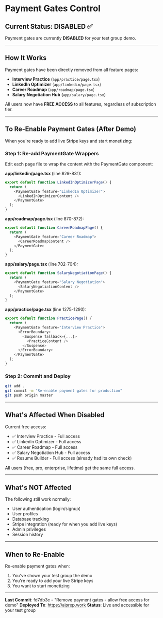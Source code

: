 # Payment Gates Control

## Current Status: DISABLED ✅

Payment gates are currently **DISABLED** for your test group demo.

---

## How It Works

Payment gates have been directly removed from all feature pages:
- **Interview Practice** (`app/practice/page.tsx`)
- **LinkedIn Optimizer** (`app/linkedin/page.tsx`)
- **Career Roadmap** (`app/roadmap/page.tsx`)
- **Salary Negotiation Hub** (`app/salary/page.tsx`)

All users now have **FREE ACCESS** to all features, regardless of subscription tier.

---

## To Re-Enable Payment Gates (After Demo)

When you're ready to add live Stripe keys and start monetizing:

### Step 1: Re-add PaymentGate Wrappers

Edit each page file to wrap the content with the PaymentGate component:

**app/linkedin/page.tsx** (line 829-831):
```typescript
export default function LinkedInOptimizerPage() {
  return (
    <PaymentGate feature="LinkedIn Optimizer">
      <LinkedInOptimizerContent />
    </PaymentGate>
  );
}
```

**app/roadmap/page.tsx** (line 870-872):
```typescript
export default function CareerRoadmapPage() {
  return (
    <PaymentGate feature="Career Roadmap">
      <CareerRoadmapContent />
    </PaymentGate>
  );
}
```

**app/salary/page.tsx** (line 702-704):
```typescript
export default function SalaryNegotiationPage() {
  return (
    <PaymentGate feature="Salary Negotiation">
      <SalaryNegotiationContent />
    </PaymentGate>
  );
}
```

**app/practice/page.tsx** (line 1275-1290):
```typescript
export default function PracticePage() {
  return (
    <PaymentGate feature="Interview Practice">
      <ErrorBoundary>
        <Suspense fallback={...}>
          <PracticeContent />
        </Suspense>
      </ErrorBoundary>
    </PaymentGate>
  );
}
```

### Step 2: Commit and Deploy
```bash
git add .
git commit -m "Re-enable payment gates for production"
git push origin master
```

---

## What's Affected When Disabled

Current free access:
- ✅ Interview Practice - Full access
- ✅ LinkedIn Optimizer - Full access
- ✅ Career Roadmap - Full access
- ✅ Salary Negotiation Hub - Full access
- ✅ Resume Builder - Full access (already had its own check)

All users (free, pro, enterprise, lifetime) get the same full access.

---

## What's NOT Affected

The following still work normally:
- User authentication (login/signup)
- User profiles
- Database tracking
- Stripe integration (ready for when you add live keys)
- Admin privileges
- Session history

---

## When to Re-Enable

Re-enable payment gates when:
1. You've shown your test group the demo
2. You're ready to add your live Stripe keys
3. You want to start monetizing

---

**Last Commit**: fd7db3c - "Remove payment gates - allow free access for demo"
**Deployed To**: https://aiprep.work
**Status**: Live and accessible for your test group
